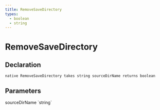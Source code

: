 ```yaml
---
title: RemoveSaveDirectory
types:
  - boolean
  - string
---
```


# RemoveSaveDirectory

## Declaration

```
native RemoveSaveDirectory takes string sourceDirName returns boolean
```

## Parameters
<dl>
  <dt>sourceDirName `string`</dt>
  <dd></dd>
</dl>